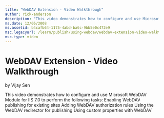 ```yaml
---
title: "WebDAV Extension - Video Walkthrough"
author: rick-anderson
description: "This video demonstrates how to configure and use Microsoft WebDAV Module for IIS 7.0 to perform the following tasks: Enabling WebDAV publishing for existing..."
ms.date: 12/05/2008
ms.assetid: b4cafb64-1175-4abd-ba6c-9bb5e0c472e9
msc.legacyurl: /learn/publish/using-webdav/webdav-extension-video-walkthrough
msc.type: video
---
```

# WebDAV Extension - Video Walkthrough

by Vijay Sen

This video demonstrates how to configure and use Microsoft WebDAV Module for IIS 7.0 to perform the following tasks: Enabling WebDAV publishing for existing sites Adding WebDAV authorization rules Using the WebDAV redirector for publishing Using custom properties with WebDAV
